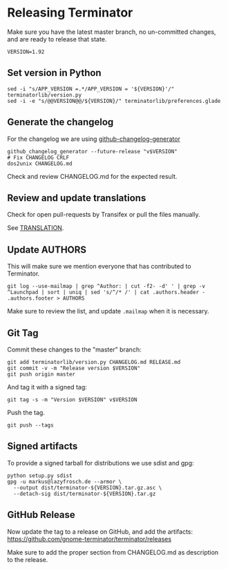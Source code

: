 Releasing Terminator
====================

Make sure you have the latest master branch, no un-committed changes, and are ready to release that state.

```
VERSION=1.92
```

## Set version in Python

```
sed -i "s/APP_VERSION =.*/APP_VERSION = '${VERSION}'/" terminatorlib/version.py
sed -i -e "s/@@VERSION@@/${VERSION}/" terminatorlib/preferences.glade
```

## Generate the changelog

For the changelog we are using [github-changelog-generator](https://github.com/github-changelog-generator/github-changelog-generator)

```
github_changelog_generator --future-release "v$VERSION"
# Fix CHANGELOG CRLF
dos2unix CHANGELOG.md
```

Check and review CHANGELOG.md for the expected result.

## Review and update translations

Check for open pull-requests by Transifex or pull the files manually.

See [TRANSLATION](TRANSLATION.md).

## Update AUTHORS

This will make sure we mention everyone that has contributed to Terminator.

```
git log --use-mailmap | grep ^Author: | cut -f2- -d' ' | grep -v ^Launchpad | sort | uniq | sed 's/^/* /' | cat .authors.header - .authors.footer > AUTHORS
```

Make sure to review the list, and update `.mailmap` when it is necessary.

## Git Tag

Commit these changes to the "master" branch:

```
git add terminatorlib/version.py CHANGELOG.md RELEASE.md
git commit -v -m "Release version $VERSION"
git push origin master
```

And tag it with a signed tag:

```
git tag -s -m "Version $VERSION" v$VERSION
```

Push the tag.

```
git push --tags
```

## Signed artifacts

To provide a signed tarball for distributions we use sdist and gpg:

```
python setup.py sdist
gpg -u markus@lazyfrosch.de --armor \
  --output dist/terminator-${VERSION}.tar.gz.asc \
  --detach-sig dist/terminator-${VERSION}.tar.gz
```

## GitHub Release

Now update the tag to a release on GitHub, and add the artifacts:
https://github.com/gnome-terminator/terminator/releases

Make sure to add the proper section from CHANGELOG.md as description to the release.
